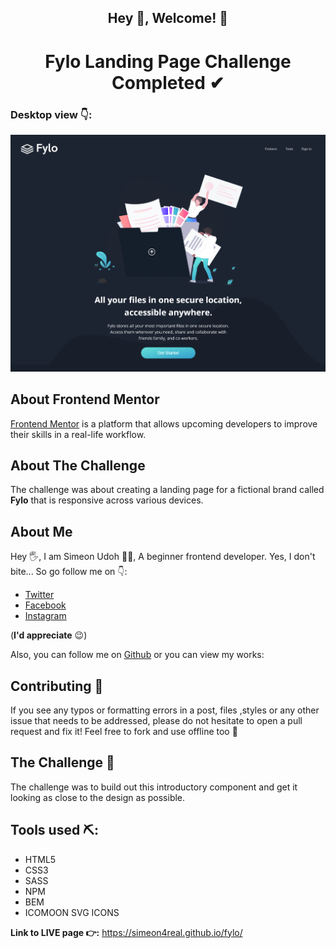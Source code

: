
## <center> Hey 🙂, Welcome! 👋</center>

# <center>Fylo Landing Page Challenge Completed ✔</center>

### Desktop view 👇: 


![Desktop view](images/fylo&#32;desktop&#32;preview.png )

## About Frontend Mentor
[ Frontend Mentor](https://www.frontendmentor.io) is a platform that allows upcoming developers to improve their skills in a real-life workflow. 

## About The Challenge
The challenge was about creating a landing page for a fictional brand called **Fylo** that is responsive across various devices.  

## About Me
Hey 🖐, I am Simeon Udoh 🙋‍♂️, A beginner frontend developer. Yes, I don't bite... So go follow me on 👇: 
+  [Twitter](https://twitter.com/Techviberng)
+   [Facebook](https://facebook.com/Simeon.udoh.71)
+   [Instagram](https://instagram.com/simicode) 

(**I'd appreciate** 😉)

Also,  you can follow me on [Github](https://github.com/simeon4real) or you can view my works: 


## Contributing 🤝

If you see any typos or formatting errors in a post, files ,styles or any other issue that needs to be addressed, please do not hesitate to open a pull request and fix it! Feel free to fork and use offline too 🙌

## The Challenge 💪

The challenge was to build out this introductory component and get it looking as close to the design as possible.

## Tools used ⛏: 
* HTML5
* CSS3
* SASS
* NPM
* BEM
* ICOMOON SVG ICONS

**Link to LIVE page 👉:** https://simeon4real.github.io/fylo/



